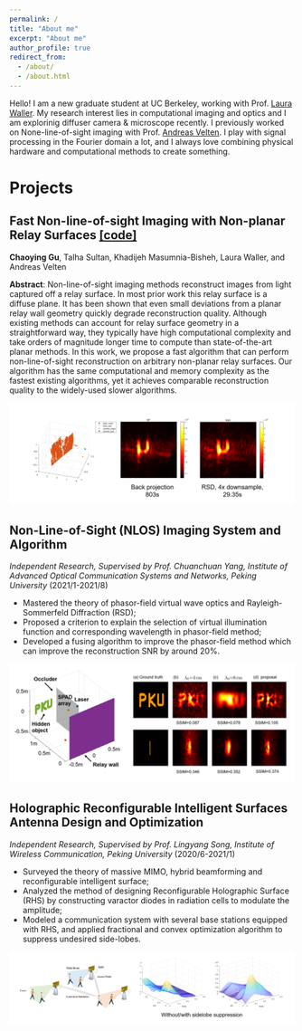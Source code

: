```yaml
---
permalink: /
title: "About me"
excerpt: "About me"
author_profile: true
redirect_from: 
  - /about/
  - /about.html
---
```


Hello! I am a new graduate student at UC Berkeley, working with Prof. [Laura Waller](http://www.laurawaller.com/). My research interest lies in computational imaging and optics and I am explorinig diffuser camera & microscope recently. I previously worked on None-line-of-sight imaging with Prof. [Andreas Velten](https://biostat.wisc.edu/~compoptics/). I play with signal processing in the Fourier domain a lot, and I always love combining physical hardware and computational methods to create something.

# Projects

## Fast Non-line-of-sight Imaging with Non-planar Relay Surfaces [[code]](https://github.com/ArianaGu/3D-RSD)

**Chaoying Gu**, Talha Sultan, Khadijeh Masumnia-Bisheh, Laura Waller, and Andreas Velten

**Abstract**: Non-line-of-sight imaging methods reconstruct images from light captured off a relay surface. In most prior work this relay surface is a diffuse plane. It has been shown that even small deviations from a planar relay wall geometry quickly degrade reconstruction quality. Although existing methods can account for relay surface geometry in a straightforward way, they typically have high computational complexity and take orders of magnitude longer time to compute than state-of-the-art planar methods. In this work, we propose a fast algorithm that can perform non-line-of-sight reconstruction on arbitrary non-planar relay surfaces. Our algorithm has
the same computational and memory complexity as the fastest existing algorithms, yet it achieves comparable reconstruction quality to
the widely-used slower algorithms.

![](/images/r3.png)

## Non-Line-of-Sight (NLOS) Imaging System and Algorithm

*Independent Research, Supervised by Prof. Chuanchuan Yang, Institute of Advanced Optical Communication Systems and Networks, Peking University*        (2021/1-2021/8)

- Mastered the theory of phasor-field virtual wave optics and Rayleigh-Sommerfeld Diffraction (RSD);
- Proposed a criterion to explain the selection of virtual illumination function and corresponding wavelength in phasor-field method;
- Developed a fusing algorithm to improve the phasor-field method which can improve the reconstruction SNR by around 20%.

![](/images/r2.png)

## Holographic Reconfigurable Intelligent Surfaces Antenna Design and Optimization

*Independent Research, Supervised by Prof. Lingyang Song, Institute of Wireless Communication, Peking University*        (2020/6-2021/1)

- Surveyed the theory of massive MIMO, hybrid beamforming and reconfigurable intelligent surface;
- Analyzed the method of designing Reconfigurable Holographic Surface (RHS) by constructing varactor diodes in radiation cells to modulate the amplitude;
- Modeled a communication system with several base stations equipped with RHS, and applied fractional and convex optimization algorithm to suppress undesired side-lobes.

![](/images/r1.png)
